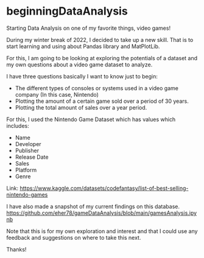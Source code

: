 # beginningDataAnalysis
Starting Data Analysis on one of my favorite things, video games!

During my winter break of 2022, I decided to take up a new skill. That is to start learning and using about Pandas library and MatPlotLib. 

For this, I am going to be looking at exploring the potentials of a dataset and my own questions about a video game dataset to analyze. 

I have three questions basically I want to know just to begin:

- The different types of consoles or systems used in a video game company (In this case, Nintendo)
- Plotting the amount of a certain game sold over a period of 30 years.
- Plotting the total amount of sales over a year period.

For this, I used the Nintendo Game Dataset which has values which includes:
- Name
- Developer
- Publisher
- Release Date
- Sales
- Platform
- Genre

Link: https://www.kaggle.com/datasets/codefantasy/list-of-best-selling-nintendo-games

I have also made a snapshot of my current findings on this database. 
https://github.com/eher78/gameDataAnalysis/blob/main/gamesAnalysis.ipynb

Note that this is for my own exploration and interest and that I could use any feedback and suggestions on where to take this next.

Thanks!
